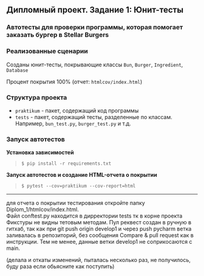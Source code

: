 ## Дипломный проект. Задание 1: Юнит-тесты

### Автотесты для проверки программы, которая помогает заказать бургер в Stellar Burgers

### Реализованные сценарии

Созданы юнит-тесты, покрывающие классы `Bun`, `Burger`, `Ingredient`, `Database`

Процент покрытия 100% (отчет: `htmlcov/index.html`)

### Структура проекта

- `praktikum` - пакет, содержащий код программы
- `tests` - пакет, содержащий тесты, разделенные по классам. Например, `bun_test.py`, `burger_test.py` и т.д.

### Запуск автотестов

**Установка зависимостей**

> `$ pip install -r requirements.txt`

**Запуск автотестов и создание HTML-отчета о покрытии**

>  `$ pytest --cov=praktikum --cov-report=html`
--------------------------------------------
для отчета о покрытии тестирования откройте папку Diplom_1/htmlcov/index.html.  
Файл conftest.py находится в дирректории tests тк в корне проекта Фикстуры не видны тетовым методам.
Пул реквест создан в ручную в гитхаб, так как при git push origin develop1 и
через push pycharm ветка заливалась в репозиторий, без сообщения Compare & pull request
как в инструкции. Тем не менее, данные ветки develop1 не соприкосаются с main.

(делала и откаты изменений, пыталась несколько раз, не получилось, буду раза если обьясните как поступить)